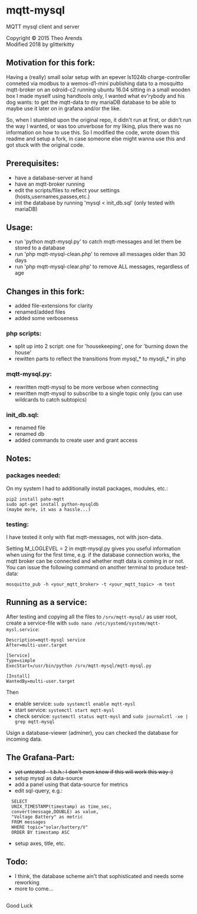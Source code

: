 # mqtt-mysql
MQTT mysql client and server

Copyright © 2015 Theo Arends<br>
Modified 2018 by glitterkitty


## Motivation for this fork:
Having a (really) small solar setup with an epever ls1024b charge-controller conneted via modbus to a wemos-d1-mini publishing data to a mosquitto mqtt-broker on an odroid-c2 running ubuntu 16.04 sitting in a small wooden box I made myself using handtools only, I wanted what ev'rybody and his dog wants: to get the mqtt-data to my mariaDB database to be able to maybe use it later on in grafana and/or the like.

So, when I stumbled upon the original repo, it didn't run at first, or didn't run the way I wanted, or was too unverbose for my liking, plus there was no information on how to use this. So I modified the code, wrote down this readme and setup a fork, in case someone else might wanna use this and got stuck with the original code.


## Prerequisites:
- have a database-server at hand
- have an mqtt-broker running
- edit the scripts/files to reflect your settings (hosts,usernames,passes,etc.)
- init the database by running 'mysql < init_db.sql' (only tested with mariaDB) 


## Usage:
- run 'python mqtt-mysql.py' to catch mqtt-messages and let them be stored to a database
- run 'php mqtt-mysql-clean.php' to remove all messages older than 30 days
- run 'php mqtt-mysql-clear.php' to remove ALL messages, regardless of age


## Changes in this fork:
- added file-extensions for clarity  
- renamed/added files
- added some verboseness

### php scripts:
  - split up into 2 script: one for 'housekeeping', one for 'burning down the house'
  - rewitten parts to reflect the transitions from mysql_* to mysqli_* in php

### mqtt-mysql.py:
- rewritten mqtt-mysql to be more verbose when connecting
- rewritten mqtt-mysql to subscribe to a single topic only (you can use wildcards to catch subtopics)

### init_db.sql:
- renamed file
- renamed db
- added commands to create user and grant access



## Notes:

### packages needed:
On my system I had to additionally install packages, modules, etc.:

    pip2 install paho-mqtt
    sudo apt-get install python-mysqldb
    (maybe more, it was a hassle...)
    
### testing:
I have tested it only with flat mqtt-messages, not with json-data.<br>

Setting M_LOGLEVEL = 2 in mqtt-mysql.py gives you useful information when using for the first time, e.g. if the database connection works, the mqtt broker can be connected and whether mqtt data is coming in or not. You can issue the following command on another terminal to produce test-data:

    mosquitto_pub -h <your_mqtt_broker> -t <your_mqtt_topic> -m test
    
    
## Running as a service:

After testing and copying all the files to `/srv/mqtt-mysql/` as user root, create a service-file with `sudo nano /etc/systemd/system/mqtt-mysl.service`:

```[Unit]
Description=mqtt-mysql service
After=multi-user.target

[Service]
Type=simple
ExecStart=/usr/bin/python /srv/mqtt-mysql/mqtt-mysql.py

[Install]
WantedBy=multi-user.target
```
Then
- enable service: `sudo systemctl enable mqtt-mysl`
- start service: `systemctl start mqtt-mysl`
- check service: `systemctl status mqtt-mysl` and `sudo journalctl -xe | grep mqtt-mysql`

Usign a database-viewer (adminer), you can checked the database for incoming data.


    
## The Grafana-Part:
  - ~~yet untested - t.b.h.: I don't even know if this will work this way :)~~
  - setup mysql as data-source
  - add a panel using that data-source for metrics
  - edit sql-query, e.g.:
  ```
    SELECT
    UNIX_TIMESTAMP(timestamp) as time_sec,
    convert(message,DOUBLE) as value,
    "Voltage Battery" as metric
    FROM messages
    WHERE topic="solar/battery/V"
    ORDER BY timestamp ASC 
```

  - setup axes, title, etc.
   
   
## Todo:
 - I think, the database scheme ain't that sophisticated and needs some reworking
 - more to come...
 
## 
Good Luck
    


    




